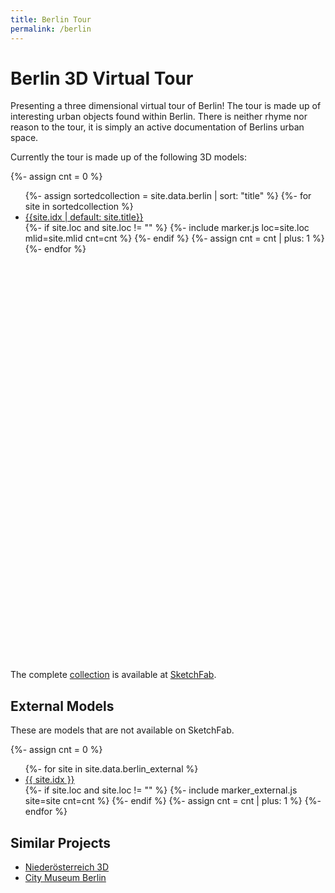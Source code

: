 ```yaml
---
title: Berlin Tour
permalink: /berlin
---
```


# Berlin 3D Virtual Tour

Presenting a three dimensional virtual tour of Berlin! The tour is made up of
interesting urban objects found within Berlin. There is neither rhyme nor
reason to the tour, it is simply an active documentation of Berlins urban space.

<link rel="stylesheet" href="/f/leaflet.css"/>
<script src="/f/leaflet.js"></script>

<style>
.leaflet-popup-content {
    width: 510px !important;
    height: 440px;
}
</style>

<script>
  var map;
  function init(){
    map = L.map('map').setView([52.5221, 13.4071], 11);

    L.tileLayer('https://{s}.tile.openstreetmap.org/{z}/{x}/{y}.png', {
        attribution: '&copy; <a href="https://www.openstreetmap.org/copyright">OpenStreetMap</a> contributors'
    }).addTo(map);

  }
  window.addEventListener("load", init);
</script>


Currently the tour is made up of the following 3D models:

{%- assign cnt = 0 %}
<ul>
{%- assign sortedcollection = site.data.berlin | sort: "title" %}
{%- for site in sortedcollection %}
  <li><a href="/berlin/{{ site["mlid"] }}">{{site.idx | default: site.title}}</a></li>
  {%- if site.loc and site.loc != "" %}
    {%- include marker.js loc=site.loc mlid=site.mlid cnt=cnt %}
  {%- endif %}
  {%- assign cnt = cnt | plus: 1 %}
{%- endfor %}
</ul>

<div id="map" class="map map-home" style="height: 600px; margin-top: 50px"></div>

The complete [collection](https://sketchfab.com/gorenje23/collections/urban-photogrammetry-berlin) is available at [SketchFab](https://sketchfab.com).

## External Models

These are models that are not available on SketchFab.

{%- assign cnt = 0 %}
<ul>
{%- for site in site.data.berlin_external %}
  <li><a href="{{ site.link }}">{{ site.idx }}</a></li>
  {%- if site.loc and site.loc != "" %}
    {%- include marker_external.js site=site cnt=cnt %}
  {%- endif %}
  {%- assign cnt = cnt | plus: 1 %}
{%- endfor %}
</ul>

## Similar Projects

- [Niederösterreich 3D](https://www.noe-3d.at/)
- [City Museum Berlin](https://sketchfab.com/stadtmuseumBLN)
